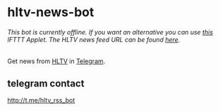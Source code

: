 # hltv-news-bot

###### This bot is currently offline. If you want an alternative you can use [this](https://ifttt.com/applets/maxWVgiq-rss-to-telegram) IFTTT Applet. The HLTV news feed URL can be found [here](https://www.hltv.org/rss/news).

Get news from [HLTV](https://www.hltv.org/) in [Telegram](https://telegram.org/).

## telegram contact
http://t.me/hltv_rss_bot
